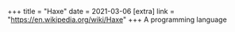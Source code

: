 +++
title = "Haxe"
date = 2021-03-06
[extra]
link = "https://en.wikipedia.org/wiki/Haxe"
+++
A programming language

